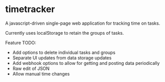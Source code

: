 timetracker
===========

A javascript-driven single-page web application for tracking time on tasks.

Currently uses localStorage to retain the groups of tasks.

Feature TODO:
- Add options to delete individual tasks and groups
- Separate UI updates from data storage updates
- Add webhook options to allow for getting and posting data periodically
- Raw edit of JSON
- Allow manual time changes